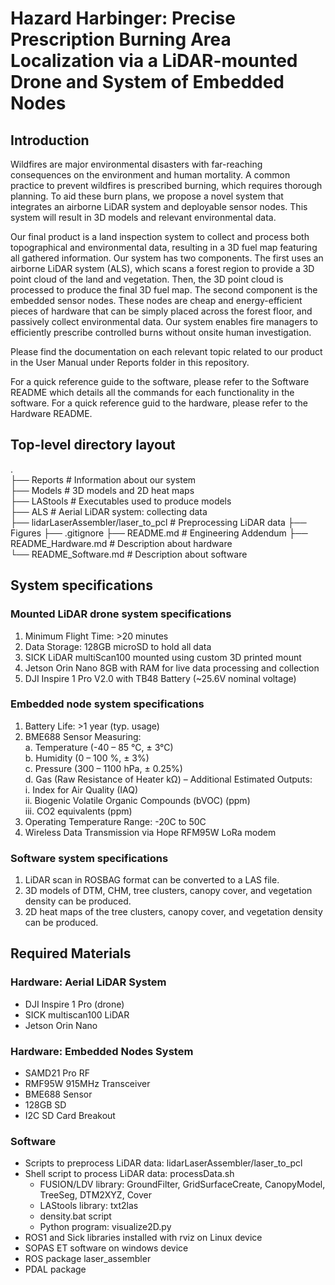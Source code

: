 # Hazard Harbinger: Precise Prescription Burning Area Localization via a LiDAR-mounted Drone and System of Embedded Nodes

## Introduction  
Wildfires are major environmental disasters with far-reaching consequences on 
the environment and human mortality. A common practice to prevent wildfires is 
prescribed burning, which requires thorough planning. To aid these burn plans, we 
propose a novel system that integrates an airborne LiDAR system and deployable sensor 
nodes. This system will result in 3D models and relevant environmental data.

Our final product is a land inspection system to collect and process both topographical and environmental data, resulting in a 3D fuel map featuring all gathered information. Our system has two components. The first uses an airborne LiDAR system (ALS), which scans a forest region to provide a 3D point cloud of the land and vegetation. Then, the 3D point cloud is processed to produce the final 3D fuel map. The second component is the embedded sensor nodes. These nodes are cheap and energy-efficient pieces of hardware that can be simply placed across the forest floor, and passively collect environmental data. Our system enables fire managers to efficiently prescribe controlled burns without onsite human investigation.

Please find the documentation on each relevant topic related to our product in the User Manual under Reports folder in this repository.

For a quick reference guide to the software, please refer to the Software README which details all the commands for each functionality in the software. For a quick reference guid to the hardware, please refer to the Hardware README. 

## Top-level directory layout
.  
├── Reports	# Information about our system  
├── Models	# 3D models and 2D heat maps  
├── LAStools	# Executables used to produce models  
├── ALS # Aerial LiDAR system: collecting data  
├── lidarLaserAssembler/laser_to_pcl # Preprocessing LiDAR data
├── Figures
├── .gitignore
├── README.md	# Engineering Addendum 
├── README_Hardware.md # Description about hardware  
└── README_Software.md # Description about software  


## System specifications
### Mounted LiDAR drone system specifications
1. Minimum Flight Time: >20 minutes   
2. Data Storage: 128GB microSD to hold all data   
3. SICK LiDAR multiScan100 mounted using custom 3D printed mount   
4. Jetson Orin Nano 8GB with RAM for live data processing and collection   
5. DJI Inspire 1 Pro V2.0 with TB48 Battery (~25.6V nominal voltage)  

### Embedded node system specifications
1. Battery Life: >1 year (typ. usage)   
2. BME688 Sensor Measuring:   
    a. Temperature (-40 – 85 °C, ± 3°C)   
    b. Humidity (0 – 100 %, ± 3%)   
    c. Pressure (300 – 1100 hPa, ± 0.25%)   
    d. Gas (Raw Resistance of Heater kΩ) – Additional Estimated Outputs:   
        i. Index for Air Quality (IAQ)   
        ii. Biogenic Volatile Organic Compounds (bVOC) (ppm)   
        iii. CO2 equivalents (ppm)   
3. Operating Temperature Range: -20C to 50C   
4. Wireless Data Transmission via Hope RFM95W LoRa modem   

### Software system specifications
1. LiDAR scan in ROSBAG format can be converted to a LAS file.   
2. 3D models of DTM, CHM, tree clusters, canopy cover, and vegetation density can be produced.   
3. 2D heat maps of the tree clusters, canopy cover, and vegetation density can be produced.  

## Required Materials
### Hardware: Aerial LiDAR System
* DJI Inspire 1 Pro (drone)   
* SICK multiscan100 LiDAR   
* Jetson Orin Nano   

### Hardware: Embedded Nodes System
* SAMD21 Pro RF   
* RMF95W 915MHz Transceiver   
* BME688 Sensor   
* 128GB SD   
* I2C SD Card Breakout   

### Software 
* Scripts to preprocess LiDAR data: lidarLaserAssembler/laser_to_pcl
* Shell script to process LiDAR data: processData.sh 
    * FUSION/LDV library: GroundFilter, GridSurfaceCreate, CanopyModel, TreeSeg, DTM2XYZ, Cover 
    * LAStools library: txt2las 
    * density.bat script 
    * Python program: visualize2D.py 
* ROS1 and Sick libraries installed with rviz on Linux device 
* SOPAS ET software on windows device 
* ROS package laser_assembler 
* PDAL package